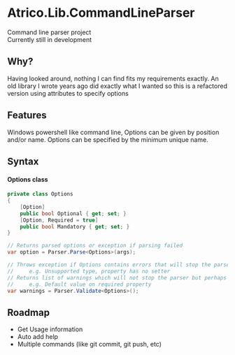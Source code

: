 # Atrico.Lib.CommandLineParser
Command line parser project<br/>
Currently still in development

## Why?
Having looked around, nothing I can find fits my requirements exactly.  An old library I wrote years ago did exactly what I wanted so this is a refactored version using attributes to specify options

## Features
Windows powershell like command line, Options can be given by position and/or name.  Options can be specified by the minimum unique name.

## Syntax

#### Options class
```c#
private class Options
{
    [Option]
    public bool Optional { get; set; }
    [Option, Required = true]
    public bool Mandatory { get; set; }
}

// Returns parsed options or exception if parsing failed 
var option = Parser.Parse<Options>(args);

// Throws exception if Options contains errors that will stop the parser
//     e.g. Unsupported type, property has no setter
// Returns list of warnings which will not stop the parser but perhaps indicate a coding error
//     e.g. Default value on required property
var warnings = Parser.Validate<Options>();
```
## Roadmap

* Get Usage information
* Auto add help
* Multiple commands (like git commit, git push, etc)
